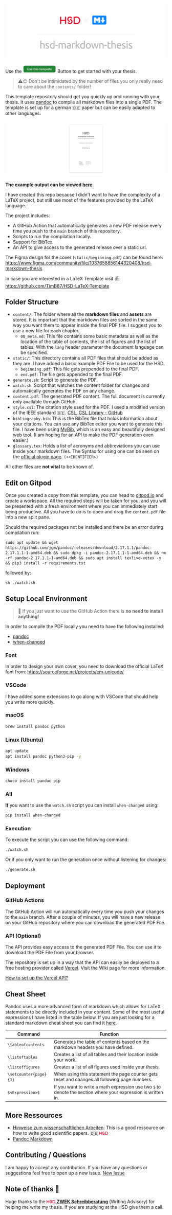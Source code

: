 <p align="center">
  <img src=".assets/banner-hsd-markdown-thesis.png" alt="Banner" max-height="160px">
</p>

Use the <a href="https://github.com/KuhlTime/hsd-markdown-thesis/generate"><img height="24px" src=".assets/use-this-template.png"></a> Button to get started with your thesis.

> ⚠️😉 Don't be intimidated by the number of files you only really need to care about the `contents/` folder!

This template repository should get you quickly up and running with your thesis. It uses [pandoc](https://pandoc.org/) to compile all markdown files into a single PDF. The template is set up for a german 🇩🇪 paper but can be easily adapted to other languages.

<p align="center">
  <a href="https://hsd-markdown-thesis.vercel.app/output.pdf" target="_blank">
    <img src=".assets/thesis-preview.png" alt="Preview" max-height="160px">
  </a>
</p>

**The example output can be viewed [here](https://hsd-markdown-thesis.vercel.app/output.pdf).**

I have created this repo because I didn't want to have the complexity of a LaTeX project, but still use most of the features provided by the LaTeX language.

The project includes:
- A GitHub Action that automatically generates a new PDF release every time you push to the `main` branch of this repository.
- Scripts to run the compilation locally.
- Support for BibTex.
- An API to give access to the generated release over a static url.

The Figma design for the cover (`static/beginning.pdf`) can be found here:<br>
https://www.figma.com/community/file/1037658856144320408/hsd-markdown-thesis

In case you are interested in a LaTeX Template visit ✌️:<br>
https://github.com/TimB87/HSD-LaTeX-Template

## Folder Structure

- `content/`: The folder where all the **markdown files** and **assets** are stored. It is important that the markdown files are sorted in the same way you want them to appear inside the final PDF file. I suggest you to use a new file for each chapter.
  - `00_meta.md`: This file contains some basic metadata as well as the location of the table of contents, the list of figures and the list of tables. With the `lang` header parameter the document language can be specified.
- `static/`: This directory contains all PDF files that should be added as they are. I have added a basic example PDF File to be used for the HSD.
  - `beginning.pdf`: This file gets prepended to the final PDF.
  - `end.pdf`: The file gets appended to the final PDF.
- `generate.sh`: Script to generate the PDF.
- `watch.sh`: Script that watches the content folder for changes and automatically generates the PDF on any change.
- `content.pdf`: The generated PDF content. The full document is currently only available through GitHub.
- `style.csl`: The citation style used for the PDF. I used a modified version of the IEEE standard 🇩🇪. [CSL](https://citationstyles.org/), [CSL Library - GitHub](https://github.com/citation-style-language/styles)
- `bibliography.bib`: This is the BibTex file that holds information about your citations. You can use any BibTex editor you want to generate this file. I have been using [MyBib](https://mybib.com/), which is an easy and beautifully designed web tool. (I am hoping for an API to make the PDF generation even easier.)
- `glossary.tex`: Holds a list of acronyms and abbreviations you can use inside your markdown files. The Syntax for using one can be seen on the [official plugin page](https://github.com/tomncooper/pandoc-gls). `(+<IDENTIFIER>)`

All other files are **not vital** to be known of.

## Edit on Gitpod

Once you created a copy from this template, you can head to [gitpod.io](https://gitpod.io) and create a workspace. All the required steps will be taken for you, and you will be presented with a fresh environment where you can immediately start being productive. All you have to do is to open and drag the `content.pdf` file into a new split pane.

Should the required packages not be installed and there be an error during compilation run:

```shell
sudo apt update && wget https://github.com/jgm/pandoc/releases/download/2.17.1.1/pandoc-2.17.1.1-1-amd64.deb && sudo dpkg -i pandoc-2.17.1.1-1-amd64.deb && rm -rf pandoc-2.17.1.1-1-amd64.deb && sudo apt install texlive-xetex -y && pip3 install -r requirements.txt
```

followed by:

```shell
sh ./watch.sh
```

## Setup Local Environment

> 🥳 If you just want to use the GitHub Action there is **no need to install anything!**

In order to compile the PDF locally you need to have the following installed:
- [pandoc](https://pandoc.org/)
- [when-changed](https://pypi.org/project/when-changed/)

### Font

In order to design your own cover, you need to download the official LaTeX font from: https://sourceforge.net/projects/cm-unicode/

### VSCode

I have added some extensions to go along with VSCode that should help you write more quickly.

### macOS

```sh
brew install pandoc python
```

### Linux (Ubuntu)

```sh
apt update
apt install pandoc python3-pip -y
```

### Windows

```sh
choco install pandoc pip
```

### All

**If** you want to use the `watch.sh` script you can install `when-changed` using:
```sh
pip install when-changed
```

### Execution

To execute the script you can use the following command:
```sh
./watch.sh
```

Or if you only want to run the generation once without listening for changes:
```sh
./generate.sh
```

## Deployment

### GitHub Actions
The GitHub Action will run automatically every time you push your changes to the `main` branch. After a couple of minutes, you will have a new release on your GitHub repository where you can download the generated PDF File.

### API (Optional)

The API provides easy access to the generated PDF File. You can use it to download the PDF File from your browser.

The repository is set up in a way that the API can easily be deployed to a free hosting provider called [Vercel](https://vercel.com/). Visit the Wiki page for more information.

[How to set up the Vercel API?](https://github.com/KuhlTime/hsd-markdown-thesis/wiki/Setup-Vercel)

## Cheat Sheet

Pandoc uses a more advanced form of markdown which allows for LaTeX statements to be directly included in your content. Some of the most useful expressions I have listed in the table below. If you are just looking for a standard markdown cheat sheet you can find it [here](https://guides.github.com/pdfs/markdown-cheatsheet-online.pdf).

| Command                | Function                                                                                                      |
| ---------------------- | ------------------------------------------------------------------------------------------------------------- |
| `\tableofcontents`     | Generates the table of contents based on the markdown headers you have defined.                               |
| `\listoftables`        | Creates a list of all tables and their location inside your work.                                             |
| `\listoffigures`       | Creates a list of all figures used inside your thesis.                                                        |
| `\setcounter{page}{1}` | When using this statement the page counter gets reset and changes all following page numbers.                 |
| `$<Expression>$`       | If you want to write a math expression use two `$` to denote the section where your expression is written in. |

## More Ressources

- [Hinweise zum wissenschaftlichen Arbeiten](https://soz-kult.hs-duesseldorf.de/studium/was/Documents/Hinweise%20zum%20wissenschaftlichen%20Arbeiten_September2020_Final.pdf): This is a good ressource on how to write good scientific papers. 🇩🇪 <img src="https://raw.githubusercontent.com/KuhlTime/KuhlTime/main/assets/hsd.svg" height="10px">
- [Pandoc Markdown](https://www.flutterbys.com.au/stats/tut/tut17.3.html)

## Contributing / Questions

I am happy to accept any contribution. If you have any questions or suggestions feel free to open up a new issue. [New Issue](https://github.com/KuhlTime/hsd-markdown-thesis/issues/new)

## Note of thanks 🫶

Huge thanks to the [<img src="https://raw.githubusercontent.com/KuhlTime/KuhlTime/main/assets/hsd.svg" height="10px"> **ZWEK Schreibberatung**](https://zwek.hs-duesseldorf.de/schreibberatung) (Writing Advisory) for helping me write my thesis. If you are studying at the HSD give them a call.
